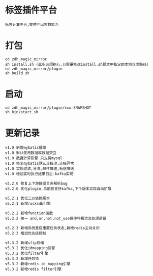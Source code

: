 # 标签插件平台
    标签计算平台,提供产出客群能力

# 打包
    cd zdh_magic_mirror
    sh install.sh (此步必须执行,且需要修改install.sh脚本中指定的本地仓库路径)
    cd zdh_magic_mirror/plugin
    sh build.sh

# 启动
    cd zdh_magic_mirror/plugin/xxx-SNAPSHOT
    sh bin/start.sh

# 更新记录
    v1.0 新增mybatis框架
    v1.0 默认使用数据库数据交互
    v1.0 数据计算引擎 只支持mysql
    v1.0 修复mybatis默认连接池,连接异常
    v1.0 实现过滤,分流,邮件推送,短信推送
    v1.0 增加实时执行结果日志-kafka实现
    
    v5.2.0 修复上下游数据关系解析bug
    v5.2.0 优化plugin,目前仅支持kafka,下个版本实现自动扩展
    
    v5.2.1 优化三方依赖版本
    v5.2.1 新增rocksdb引擎
    
    v5.2.2 新增function函数
    v5.2.2 统一 and,or,not,not_use操作符概念及处理逻辑
    
    v5.2.3 新增系统重启重置任务状态,新增redis主动关闭
    v5.2.3 增加优先级控制
    
    v5.3.2 新增sftp存储
    v5.3.2 优化idmapping引擎
    v5.3.2 优化filter引擎
    v5.3.2 新增任务锁
    v5.3.2 新增redis id mapping引擎
    v5.3.2 新增redis filter引擎